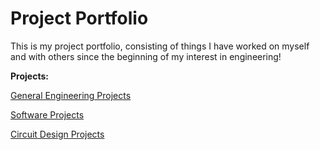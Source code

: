# Project Portfolio

This is my project portfolio, consisting of things I have worked on myself and with others since the beginning of my interest in engineering!

**Projects:**

[General Engineering Projects](https://areich128.github.io/Projects/projects.html)

[Software Projects](https://areich128.github.io/Software/software.html)

[Circuit Design Projects](https://areich128.github.io/CircuitDesign/circuitdes.html)